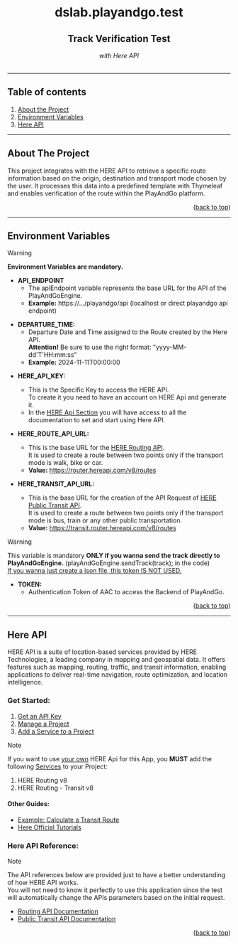 <a id="readme-top"></a>
<div align="center">
<h1>dslab.playandgo.test</h1>
<h2>Track Verification Test</h2>
<i>with Here API</i>
</div>
<br>
<hr>

<!-- TABLE OF CONTENTS -->
## Table of contents
1. [About the Project](#about-the-project)
2. [Environment Variables](#environment-variables)
3. [Here API](#here-api)

<hr>

<a id="about-the-project"></a>
## About The Project
This project integrates with the HERE API to retrieve a specific route information based on the origin, destination and transport mode chosen by the user.
It processes this data into a predefined template with Thymeleaf and enables verification of the route within the PlayAndGo platform.
<p align="right">(<a href="#readme-top">back to top</a>)</p>

<hr>

<a id="environment-variables"></a>
## Environment Variables

> [!WARNING]
> **Environment Variables are mandatory.**
    
- **API_ENDPOINT**
  - The apiEndpoint variable represents the base URL for the API of the PlayAndGoEngine.
  - **Example:** https://.../playandgo/api (localhost or direct playandgo api endpoint)


<!-- - **CAMPAIGN_ID:**
  - Variable used by the PlayAndGoEngine to assign a survey and/or to send a challenge invitation, of a specific campaign, to a player.
  - **Temporary Value:** TAA.city -->


- **DEPARTURE_TIME:**
  - Departure Date and Time assigned to the Route created by the Here API.</br>
  **Attention!** Be sure to use the right format: "yyyy-MM-dd'T'HH:mm:ss"
  - **Example:** 2024-11-11T00:00:00


<!-- - **END_WEEK:**
  - End Date and Time used by the TemplateManager to set the ending date of the survey in the template.</br>
  **Attention!** Be sure to use the right format: "yyyy-MM-dd'T'HH:mm:ss"
  - **Example:** 2024-11-15T00:00:00 -->

    
- **HERE_API_KEY:**
  - This is the Specific Key to access the HERE API.</br>
    To create it you need to have an account on HERE Api and generate it.</br>
  - In the [HERE Api Section](#here-api) you will have access to all the documentation to set and start using Here API.


- **HERE_ROUTE_API_URL:**
  - This is the base URL for the [HERE Routing API](#here-api-reference).</br>
  It is used to create a route between two points only if the transport mode is walk, bike or car.
  - **Value:** https://router.hereapi.com/v8/routes


- **HERE_TRANSIT_API_URL:**
    - This is the base URL for the creation of the API Request of [HERE Public Transit API](#here-api-reference).</br>
    It is used to create a route between two points only if the transport mode is bus, train or any other public transportation.
    - **Value:** https://transit.router.hereapi.com/v8/routes


<!-- - **OUTPUT_DIR:**
    - Personal output directory to where the final templates will be saved before sending them to the Backend of PlayAndGo for the verification of the track.
    - **Example for Linux:** /home/username/Documents/testResults


 - **PLAYER_ID:**
    - Variable used by the PlayAndGoEngine to assign a survey to a specific player.
    - **Temporary Value:** u_fe939cab-1638-45b3-a604-80a3fb018e54
  

- **PLAYER_TO_INVITE:**
    - Variable used by the TemplateManager to set the playerId inside the template for the challenge invite.
    - **Temporary Value:** u_11111


- **START_WEEK:**
  - Start Date and Time used by the TemplateManager to set the starting date of the survey in the template.</br>
  Attention! Be sure to use the right format: "yyyy-MM-dd'T'HH:mm:ss"
  - **Example:** 2024-11-11T00:00:00 -->

> [!WARNING]
> This variable is mandatory **ONLY if you wanna send the track directly to PlayAndGoEngine.** (playAndGoEngine.sendTrack(track); in the code) </br>
> <ins>If you wanna just create a json file, this token IS NOT USED.</ins>

- **TOKEN:**
    - Authentication Token of AAC to access the Backend of PlayAndGo.

<p align="right">(<a href="#readme-top">back to top</a>)</p>

<hr>

<a id="here-api"></a>
## Here API
HERE API is a suite of location-based services provided by HERE Technologies, a leading company in mapping and geospatial data. It offers features such as mapping, routing, traffic, and transit information, enabling applications to deliver real-time navigation, route optimization, and location intelligence.
### Get Started:
1. [Get an API Key](https://www.here.com/docs/bundle/identity-and-access-management-developer-guide/page/topics/plat-using-apikeys.html)
2. [Manage a Project](https://www.here.com/docs/bundle/identity-and-access-management-developer-guide/page/topics/manage-projects.html)
3. [Add a Service to a Project](https://www.here.com/docs/bundle/identity-and-access-management-developer-guide/page/topics/manage-projects.html#services)

> [!NOTE]    
> If you want to use <u>your own</u> HERE Api for this App, you <b>MUST</b> add the following <u>Services</u> to your Project:
1. HERE Routing v8
2. HERE Routing - Transit v8

#### Other Guides:
- [Example: Calculate a Transit Route](https://www.here.com/docs/bundle/public-transit-api-developer-guide/page/routing/route-example.html)
- [Here Official Tutorials](https://www.here.com/docs/category/tutorials)

<a id="here-api-reference"></a>
### Here API Reference:
> [!NOTE]
>The API references below are provided just to have a better understanding of how HERE API works.<br>
>You will not need to know it perfectly to use this application since the test will automatically change the APIs parameters based on the initial request.

- [Routing API Documentation](https://www.here.com/docs/bundle/routing-api-v8-api-reference/page/index.html)
- [Public Transit API Documentation](https://www.here.com/docs/bundle/public-transit-api-developer-guide/page/routing/README.html)

<p align="right">(<a href="#readme-top">back to top</a>)</p>
